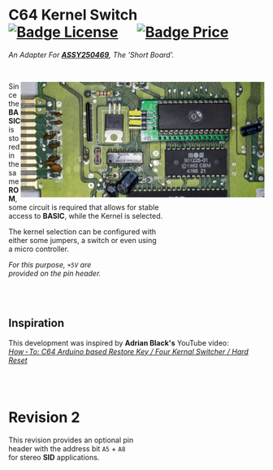 
# C64 Kernel Switch    [![Badge License]][License]    [![Badge Price]][Price]

*An Adapter For **[ASSY250469]**, The 'Short Board'.*

<br>

<img
    src = 'Revisions/2/pictures/0503_-_KernalSw_16k_above.JPG'
    alt = 'C64 Kernel Adapter / Switch For ASSY250469'
    align = right
    width = 480
/>

Since the **BASIC** is stored in the same **ROM**, <br>
some circuit is required that allows for stable <br>
access to **BASIC**, while the Kernel is selected.

The kernel selection can be configured with <br>
either some jumpers, a switch or even using <br>
a micro controller.

*For this purpose, `+5V` are* <br>
*provided on the pin header.*

<br>
<br>

## Inspiration

This development was inspired by **Adrian Black's** YouTube video: <br>
    *[How - To: C64 Arduino based Restore Key / Four Kernal Switcher / Hard Reset][Video]*

<br>
<br>

# Revision 2

This revision provides an optional pin <br>
header with the address bit `A5` + `A8` <br>
for stereo **SID** applications.

<br>


<!----------------------------------------------------------------------------->

[ASSY250469]: https://support.retrorewind.ca/commodore/c64/assy-250469
[Video]: https://youtu.be/GPq5xnJRw2w

[License]: #
[Price]: Revisions/0/Excel '1. Calculation From BOM Of Rev. 0&#10;2. Component Prices May Have Changed&#10;3. Shipping fees not included'


<!---------------------------------{ Badges }---------------------------------->

[Badge License]: https://img.shields.io/badge/License-GPL_3-blue.svg?style=for-the-badge
[Badge Price]: https://img.shields.io/badge/Estimated_Price-4.88€-37a779?style=for-the-badge